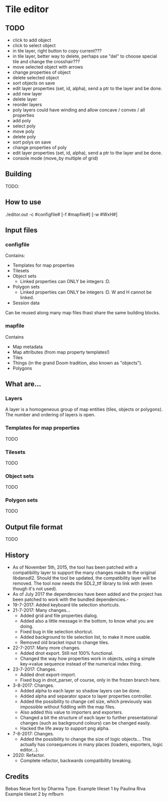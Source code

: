 # Tile editor

## TODO

- click to add object
- click to select object
- in tile layer, right button to copy current???
- in tile layer, better way to delete, perhaps use "del" to choose special tile
	and change the crosshair???
- move selected object with arrows
- change properties of object
- delete selected object
- sort objects on save
- edit layer properties (set, id, alpha), send a ptr to the layer and be done.
- add new layer
- delete layer
- reorder layers
- poly layers could have winding and allow concave / convex / all properties
- add poly
- select poly
- move poly
- delete poly
- sort polys on save
- change properties of poly
- edit layer properties (set, id, alpha), send a ptr to the layer and be done.
- console mode (move_by multiple of grid)

## Building

TODO:

## How to use

./editor.out -c #configfile# [-f #mapfile#] [-w #WxH#]

## Input files
### configfile

Contains:

- Templates for map properties
- Tilesets
- Object sets
	- Linked properties can ONLY be integers :D.
- Polygon sets
	- Linked properties can ONLY be integers :D. W and H cannot be linked.
- Session data

Can be reused along many map files thast share the same building blocks.

### mapfile

Contains

- Map metadata
- Map attributes (from map property templates!)
- Tiles
- Things (in the grand Doom tradition, also known as "objects").
- Polygons

## What are...

### Layers

A layer is a homogeneous group of map entities (tiles, objects or polygons). The number and ordering of layers is open.

### Templates for map properties

TODO

### Tilesets

TODO

### Object sets

TODO

### Polygon sets

TODO

## Output file format

TODO

## History

- As of November 5th, 2015, the tool has been patched with a compatibility layer to support the many changes made to the original libdansdl2. Should the tool be updated, the compatibility layer will be removed. The tool now needs the SDL2_ttf library to link with (even though it's not used).
- As of July 2017 the dependencies have been added and the project has been patched to work with the bundled dependencies.-
- 19-7-2017: Added keyboard tile selection shortcuts.
- 21-7-2017: Many changes...
	- Added grid and file properties dialog.
	- Added also a little message in the bottom, to know what you are doing.
	- Fixed bug in tile selection shortcut.
	- Added background to tile selection list, to make it more usable.
	- Removed old bracket input to change tiles.
- 22-7-2017: Many more changes.
	- Added dnot export. Still not 100% functional.
	- Changed the way how properties work in objects, using a simple key->value sequence instead of the numerical index thing.
- 23-7-2017: Changes.
	- Added dnot export-import.
	- Fixed bug in dnot_parser, of course, only in the frozen branch here.
- 3-8-2017: Changes.
	- Added alpha to each layer so shadow layers can be done.
	- Added alpha and separator space to layer properties controller.
	- Added the possibility to change cell size, which previously was impossible without fiddling with the map files.
	- Also added this value to importers and exporters.
	- Changed a bit the structure of each layer to further presentational changes (such as background colours) can be changed easily.
	- Hacked the life away to support png alpha.
- 7-8-2017: Changes.
	- Added the possibility to change the size of logic objects... This actually has consequences in many places (loaders, exporters, logic editor...).
- 2020: Refactor.
	- Complete refactor, backwards compatibility breaking.

## Credits

Bebas Neue font by Dharma Type.
Example tileset 1 by Paulina Riva
Example tileset 2 by mfburn
